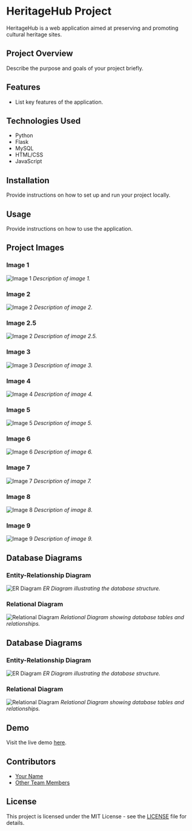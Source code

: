 # HeritageHub Project

HeritageHub is a web application aimed at preserving and promoting cultural heritage sites.

## Project Overview

Describe the purpose and goals of your project briefly.

## Features

- List key features of the application.

## Technologies Used

- Python
- Flask
- MySQL
- HTML/CSS
- JavaScript
 

## Installation

Provide instructions on how to set up and run your project locally.

## Usage

Provide instructions on how to use the application.

## Project Images

### Image 1

![Image 1](projectImages/1.png)
*Description of image 1.*

### Image 2

![Image 2](projectImages/2.png)
*Description of image 2.*

### Image 2.5

![Image 2](projectImages/2.5.png)
*Description of image 2.5.*

### Image 3

![Image 3](projectImages/3.png)
*Description of image 3.*

### Image 4

![Image 4](projectImages/4.png)
*Description of image 4.*

### Image 5

![Image 5](projectImages/5.png)
*Description of image 5.*

### Image 6

![Image 6](projectImages/6.png)
*Description of image 6.*

### Image 7

![Image 7](projectImages/7.png)
*Description of image 7.*

### Image 8

![Image 8](projectImages/8.png)
*Description of image 8.*

### Image 9

![Image 9](projectImages/9.png)
*Description of image 9.*

## Database Diagrams

### Entity-Relationship Diagram

![ER Diagram](projectImages/ERDiagram.png)
*ER Diagram illustrating the database structure.*

### Relational Diagram

![Relational Diagram](projectImages/relationalModel.png)
*Relational Diagram showing database tables and relationships.*


## Database Diagrams

### Entity-Relationship Diagram

![ER Diagram](screenshots/er_diagram.png)
*ER Diagram illustrating the database structure.*

### Relational Diagram

![Relational Diagram](screenshots/relational_diagram.png)
*Relational Diagram showing database tables and relationships.*

## Demo

Visit the live demo [here](http://heritagehubonline.pythonanywhere.com/).

## Contributors

- [Your Name](https://github.com/theshamiksinha)
- [Other Team Members](https://github.com/other_team_member)

## License

This project is licensed under the MIT License - see the [LICENSE](LICENSE) file for details.
